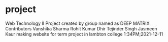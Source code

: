 # project
Web Technology II Project created by group named as DEEP MATRIX
Contributors
 Vanshika Sharma
 Rohit Kumar Dhir
 Tejinder Singh
 Jasmeen Kaur
making website for term project in lambton college
1:34PM;2021-12-11
